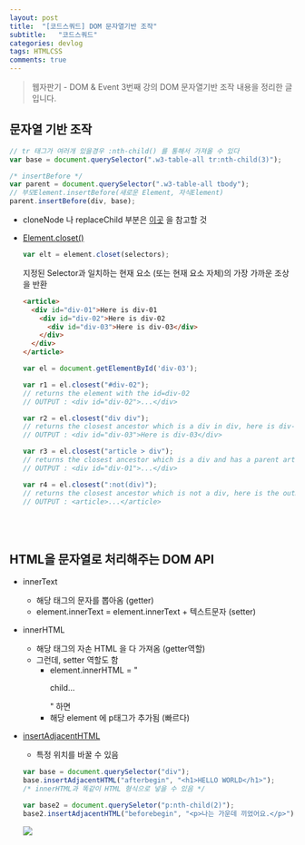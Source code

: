 ```yaml
---
layout: post
title:  "[코드스쿼드] DOM 문자열기반 조작"
subtitle:   "코드스쿼드"
categories: devlog
tags: HTMLCSS
comments: true
---
```


> 웹자판기 - DOM & Event 3번째 강의 DOM 문자열기반 조작 내용을 정리한 글입니다.

## 문자열 기반 조작

```javascript
// tr 태그가 여러개 있을경우 :nth-child() 를 통해서 가져올 수 있다
var base = document.querySelector(".w3-table-all tr:nth-child(3)");
```

```javascript
/* insertBefore */
var parent = document.querySelector(".w3-table-all tbody");
// 부모Element.insertBefore(새로운 Element, 자식Element)
parent.insertBefore(div, base);
```

- cloneNode 나 replaceChild 부분은 [이곳](https://antaehyeon.github.io/devlog/2018/07/10/%EC%BD%94%EB%93%9C%EC%8A%A4%EC%BF%BC%EB%93%9C-%ED%94%84%EB%A1%A0%ED%8A%B8%EC%97%94%EB%93%9C-Lv3-DOM-API-&-Event/) 을 참고할 것

- [Element.closet()](https://developer.mozilla.org/en-US/docs/Web/API/Element/closest)

  ```javascript
  var elt = element.closet(selectors);
  ```

  지정된 Selector과 일치하는 현재 요소 (또는 현재 요소 자체)의 가장 가까운 조상을 반환

  ```HTML
  <article>
    <div id="div-01">Here is div-01
      <div id="div-02">Here is div-02
        <div id="div-03">Here is div-03</div>
      </div>
    </div>
  </article>
  ```

  ```javascript
  var el = document.getElementById('div-03');
  
  var r1 = el.closest("#div-02");  
  // returns the element with the id=div-02
  // OUTPUT : <div id="div-02">...</div>
  
  var r2 = el.closest("div div");  
  // returns the closest ancestor which is a div in div, here is div-03 itself
  // OUTPUT : <div id="div-03">Here is div-03</div>
  
  var r3 = el.closest("article > div");  
  // returns the closest ancestor which is a div and has a parent article, here is div-01
  // OUTPUT : <div id="div-01">...</div>
  
  var r4 = el.closest(":not(div)");
  // returns the closest ancestor which is not a div, here is the outmost article
  // OUTPUT : <article>...</article>
  ```


<br/>

<br/>

## HTML을 문자열로 처리해주는 DOM API

- innerText

  - 해당 태그의 문자를 뽑아옴 (getter)
  - element.innerText = element.innerText + 텍스트문자 (setter)

- innerHTML

  - 해당 태그의 자손 HTML 을 다 가져옴 (getter역할)
  - 그런데, setter 역할도 함
    - element.innerHTML = "<p>child...</p>" 하면
    - 해당 element 에 p태그가 추가됨 (빠르다)

- [insertAdjacentHTML](https://developer.mozilla.org/ko/docs/Web/API/Element/insertAdjacentHTML)

  - 특정 위치를 바꿀 수 있음

  ```javascript
  var base = document.querySelector("div");
  base.insertAdjacentHTML("afterbegin", "<h1>HELLO WORLD</h1>");
  /* innerHTML과 똑같이 HTML 형식으로 넣을 수 있음 */
  
  var base2 = document.querySeletor("p:nth-child(2)");
  base2.insertAdjacentHTML("beforebegin", "<p>나는 가운데 끼었어요.</p>");
  ```

  ![](https://imgur.com/LTuRZ7U.png)

  

































